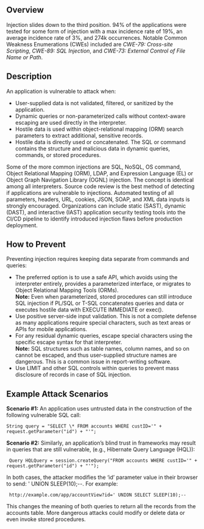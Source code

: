 ## Overview

Injection slides down to the third position. 94% of the applications were tested for some form of injection with a max incidence rate of 19%, an average incidence rate of 3%, and 274k occurrences. Notable Common Weakness Enumerations (CWEs) included are _CWE-79: Cross-site Scripting_, _CWE-89: SQL Injection_, and _CWE-73: External Control of File Name or Path_.
## Description

An application is vulnerable to attack when:

- User-supplied data is not validated, filtered, or sanitized by the application.
- Dynamic queries or non-parameterized calls without context-aware escaping are used directly in the interpreter.
- Hostile data is used within object-relational mapping (ORM) search parameters to extract additional, sensitive records.
- Hostile data is directly used or concatenated. The SQL or command contains the structure and malicious data in dynamic queries, commands, or stored procedures.

Some of the more common injections are SQL, NoSQL, OS command, Object Relational Mapping (ORM), LDAP, and Expression Language (EL) or Object Graph Navigation Library (OGNL) injection. The concept is identical among all interpreters. Source code review is the best method of detecting if applications are vulnerable to injections. Automated testing of all parameters, headers, URL, cookies, JSON, SOAP, and XML data inputs is strongly encouraged. Organizations can include static (SAST), dynamic (DAST), and interactive (IAST) application security testing tools into the CI/CD pipeline to identify introduced injection flaws before production deployment.
## How to Prevent

Preventing injection requires keeping data separate from commands and queries:

- The preferred option is to use a safe API, which avoids using the interpreter entirely, provides a parameterized interface, or migrates to Object Relational Mapping Tools (ORMs).  
    **Note:** Even when parameterized, stored procedures can still introduce SQL injection if PL/SQL or T-SQL concatenates queries and data or executes hostile data with EXECUTE IMMEDIATE or exec().
- Use positive server-side input validation. This is not a complete defense as many applications require special characters, such as text areas or APIs for mobile applications.
- For any residual dynamic queries, escape special characters using the specific escape syntax for that interpreter.  
    **Note:** SQL structures such as table names, column names, and so on cannot be escaped, and thus user-supplied structure names are dangerous. This is a common issue in report-writing software.
- Use LIMIT and other SQL controls within queries to prevent mass disclosure of records in case of SQL injection.
## Example Attack Scenarios

**Scenario #1:** An application uses untrusted data in the construction of the following vulnerable SQL call:

```
String query = "SELECT \* FROM accounts WHERE custID='" + request.getParameter("id") + "'";
```

**Scenario #2:** Similarly, an application’s blind trust in frameworks may result in queries that are still vulnerable, (e.g., Hibernate Query Language (HQL)):

```
 Query HQLQuery = session.createQuery("FROM accounts WHERE custID='" + request.getParameter("id") + "'");
```

In both cases, the attacker modifies the ‘id’ parameter value in their browser to send: ' UNION SLEEP(10);--. For example:

```
 http://example.com/app/accountView?id=' UNION SELECT SLEEP(10);--
```

This changes the meaning of both queries to return all the records from the accounts table. More dangerous attacks could modify or delete data or even invoke stored procedures.